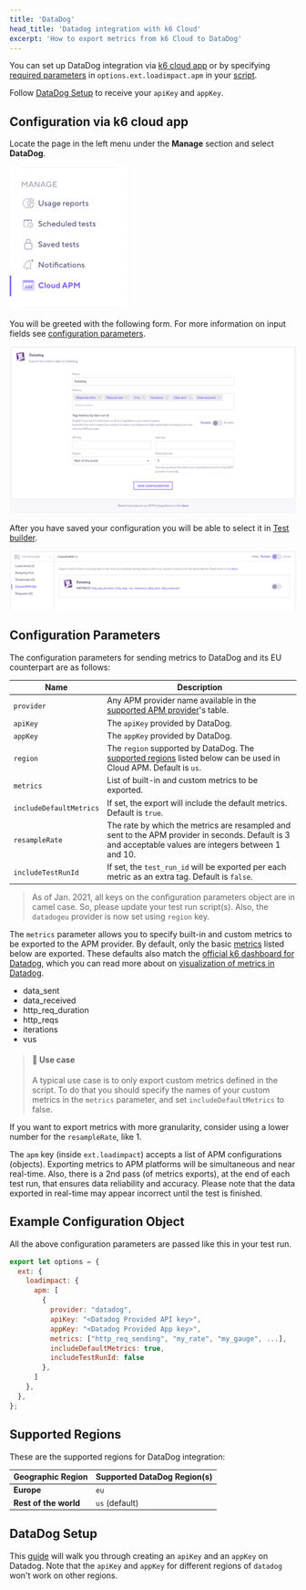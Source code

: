 ```yaml
---
title: 'DataDog'
head_title: 'Datadog integration with k6 Cloud'
excerpt: 'How to export metrics from k6 Cloud to DataDog'
---
```


You can set up DataDog integration via [k6 cloud app](/cloud/integrations/cloud-apm/datadog#configuration-via-k6-cloud-app) or by specifying [required parameters](/cloud/integrations/cloud-apm/datadog#configuration-parameters) in `options.ext.loadimpact.apm` in your [script](/cloud/integrations/cloud-apm/datadog#example-configuration-object).

Follow [DataDog Setup](/cloud/integrations/cloud-apm/datadog#datadog-setup) to receive your `apiKey` and `appKey`.

## Configuration via k6 cloud app

Locate the page in the left menu under the **Manage** section and select **DataDog**.

![Manage Menu UI](../images/05-Cloud-APM/cloud-app-manage-menu.png)

You will be greeted with the following form. For more information on input fields see [configuration parameters](/cloud/integrations/cloud-apm/datadog#configuration-parameters).

![Cloud APM - DataDog Form UI](images/datadog-cloud-app-form.png)

After you have saved your configuration you will be able to select it in [Test builder](/test-authoring/test-builder).

![Cloud APM - DataDog Test Builder UI](images/datadog-cloud-app-testbuilder.png)


## Configuration Parameters

The configuration parameters for sending metrics to DataDog and its EU counterpart are as follows:

| Name                    | Description                                                                                                                                            |
| ----------------------- | ------------------------------------------------------------------------------------------------------------------------------------------------------ |
| `provider`              | Any APM provider name available in the [supported APM provider](/cloud/integrations/cloud-apm#supported-apm-providers)'s table.                        |
| `apiKey`                | The `apiKey` provided by DataDog.                                                                                                                      |
| `appKey`                | The `appKey` provided by DataDog.                                                                                                                      |
| `region`                | The `region` supported by DataDog. The [supported regions](#supported-regions) listed below can be used in Cloud APM. Default is `us`.                 |
| `metrics`               | List of built-in and custom metrics to be exported.                                                                                                    |
| `includeDefaultMetrics` | If set, the export will include the default metrics. Default is `true`.                                                                                |
| `resampleRate`          | The rate by which the metrics are resampled and sent to the APM provider in seconds. Default is 3 and acceptable values are integers between 1 and 10. |
| `includeTestRunId`      | If set, the `test_run_id` will be exported per each metric as an extra tag. Default is `false`.                                                        |

<Blockquote mod="warning">

As of Jan. 2021, all keys on the configuration parameters object are in camel case. So, please update your test run script(s). Also, the `datadogeu` provider is now set using `region` key.

</Blockquote>

The `metrics` parameter allows you to specify built-in and custom metrics to be exported to the APM provider. By default, only the basic [metrics](/using-k6/metrics) listed below are exported. These defaults also match the [official k6 dashboard for Datadog](https://docs.datadoghq.com/integrations/k6/), which you can read more about on [visualization of metrics in Datadog](/results-visualization/datadog#visualize-in-datadog).

- data_sent
- data_received
- http_req_duration
- http_reqs
- iterations
- vus

> #### 📖 Use case
>
> A typical use case is to only export custom metrics defined in the script. To do that you should specify the names of your custom metrics in the `metrics` parameter, and set `includeDefaultMetrics` to false.

If you want to export metrics with more granularity, consider using a lower number for the `resampleRate`, like 1.

The `apm` key (inside `ext.loadimpact`) accepts a list of APM configurations (objects). Exporting metrics to APM platforms will be simultaneous and near real-time. Also, there is a 2nd pass (of metrics exports), at the end of each test run, that ensures data reliability and accuracy. Please note that the data exported in real-time may appear incorrect until the test is finished.

## Example Configuration Object

All the above configuration parameters are passed like this in your test run.

```javascript
export let options = {
  ext: {
    loadimpact: {
      apm: [
        {
          provider: "datadog",
          apiKey: "<Datadog Provided API key>",
          appKey: "<Datadog Provided App key>",
          metrics: ["http_req_sending", "my_rate", "my_gauge", ...],
          includeDefaultMetrics: true,
          includeTestRunId: false
        },
      ]
    },
  },
};
```


## Supported Regions

These are the supported regions for DataDog integration:

| Geographic Region     | Supported DataDog Region(s) |
| --------------------- | --------------------------- |
| **Europe**            | `eu`                        |
| **Rest of the world** | `us` (default)              |

## DataDog Setup

This [guide](https://docs.datadoghq.com/account_management/api-app-keys/) will walk you through creating an `apiKey` and an `appKey` on Datadog. Note that the `apiKey` and `appKey` for different regions of `datadog` won't work on other regions.
